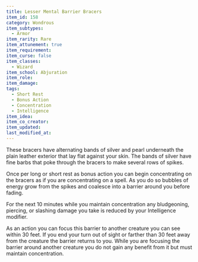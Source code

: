 ```yaml
---
title: Lesser Mental Barrier Bracers
item_id: 158
category: Wondrous
item_subtypes:
  - Armor
item_rarity: Rare
item_attunement: true
item_requirement:
item_curse: false
item_classes:
  - Wizard
item_school: Abjuration
item_role:
item_damage:
tags:
  - Short Rest
  - Bonus Action
  - Concentration
  - Intelligence
item_idea:
item_co_creator:
item_updated:
last_modified_at:
---
```


These bracers have alternating bands of silver and pearl underneath the plain leather exterior that lay flat against your skin. The bands of silver have fine barbs that poke through the bracers to make several rows of spikes.

Once per long or short rest as bonus action you can begin concentrating on the bracers as if you are concentrating on a spell. As you do so bubbles of energy grow from the spikes and coalesce into a barrier around you before fading.

For the next 10 minutes while you maintain concentration any bludgeoning, piercing, or slashing damage you take is reduced by your Intelligence modifier.

As an action you can focus this barrier to another creature you can see within 30 feet. If you end your turn out of sight or farther than 30 feet away from the creature the barrier returns to you. While you are focusing the barrier around another creature you do not gain any benefit from it but must maintain concentration.
